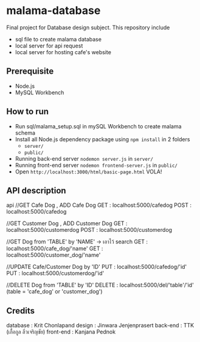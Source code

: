 # malama-database
Final project for Database design subject.
This repository include 
- sql file to create malama database
- local server for api request
- local server for hosting cafe's website

## Prerequisite
- Node.js
- MySQL Workbench

## How to run
- Run sql/malama_setup.sql in mySQL Workbench to create malama schema
- Install all Node.js dependency package using `npm install` in 2 folders
    - `server/`
    - `public/`
- Running back-end server `nodemon server.js` in `server/`
- Running front-end server `nodemon frontend-server.js` in `public/`
- Open `http://localhost:3000/html/basic-page.html` VOLA!

## API description
api
//GET Cafe Dog , ADD Cafe Dog
GET : localhost:5000/cafedog
POST : localhost:5000/cafedog

//GET Customer Dog , ADD Customer Dog
GET : localhost:5000/customerdog
POST : localhost:5000/customerdog

//GET Dog from 'TABLE' by 'NAME' -> เอาไว้ search
GET : localhost:5000/cafe_dog/'name'
GET : localhost:5000/customer_dog/'name'

//UPDATE Cafe/Customer Dog by 'ID'
PUT : localhost:5000/cafedog/'id'
PUT : localhost:5000/customerdog/'id'

//DELETE Dog from 'TABLE' by 'ID'
DELETE : localhost:5000/del/'table'/'id'
(table = 'cafe_dog' or 'customer_dog')

## Credits
database : Krit Chonlapand
design : Jinwara Jenjenprasert
back-end : TTK (เกื้อกูล ลิ่วเจริญชัย)
front-end : Kanjana Pednok
